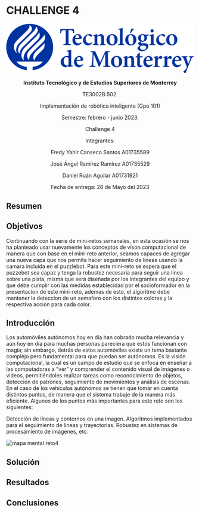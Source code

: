 # CHALLENGE 4

<p align="center">
  <img src="https://github.com/engelSprt/Retos_Manchester_Robotics/blob/main/Challenge%201/Imagenes/tecnologico-de-monterrey-blue.png" />
</p>

**<p align="center">Instituto Tecnológico y de Estudios Superiores de Monterrey</p>**
<p align="center">TE3002B.502.</p>
<p align="center">Implementación de robótica inteligente (Gpo 101)</p>
<p align="center">Semestre: febrero - junio 2023.</p>
<p align="center">Challenge 4</p>
<p align="center">Integrantes:</p>
<p align="center">Fredy Yahir Canseco Santos     A01735589</p>
<p align="center">José Ángel Ramírez Ramírez    A01735529</p>
<p align="center">Daniel Ruán Aguilar           A01731921</p>
<p align="center">Fecha de entrega: 28 de Mayo del 2023</p>


## Resumen

 


## Objetivos

Continuando con la serie de mini-retos semanales, en esta ocasión se nos ha planteado usar nuevamente los conceptos de vison computacional de manera que con base en el mini-reto anterior, seamos capaces de agregar una nueva capa que nos permita hacer seguimiento de lineas usando la camara incluida en el puzzlebot.
Para este mini-reto se espera que el puzzebot sea capaz y tenga la robustez necesaria para seguir una linea sobre una pista, misma que será diseñada por los integrantes del equipo y que debe cumplir con las medidas establecidad por el socioformador en la presentacion de este mini-reto, ademas de esto, el algoritmo debe mantener la deteccion de un semaforo con los distintos colores y la respectiva accion para cada color. 


## Introducción 

Los automóviles autónomos hoy en día han cobrado mucha relevancia y aún hoy en día para muchas personas pareciera que estos funcionan con magia; sin embargo, detrás de estos automóviles existe un tema bastante complejo pero fundamental para que puedan ser autónomos. Es la visión computacional, la cual es un campo de estudio que se enfoca en enseñar a las computadoras a "ver" y comprender el contenido visual de imágenes o videos, permitiéndoles realizar tareas como reconocimiento de objetos, detección de patrones, seguimiento de movimientos y análisis de escenas. En el caso de los vehículos autónomos se tienen que tomar en cuenta distintos puntos, de manera que el sistema trabaje de la manera más eficiente. Algunos de los puntos más importantes para este reto son los siguientes:

Detección de líneas y contornos en una imagen.
Algoritmos implementados para el seguimiento de líneas y trayectorias.
Robustez en sistemas de procesamiento de imágenes, etc.

![mapa mental reto4](https://github.com/engelSprt/Implementacion_de_Robotica_Inteligente/assets/100887194/f4a8d9a2-09ab-49c0-9422-c32dca103cb1)



## Solución


## Resultados




## Conclusiones

